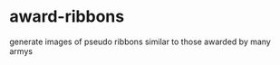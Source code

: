 award-ribbons
=============

generate images of pseudo ribbons similar to those awarded by many armys
